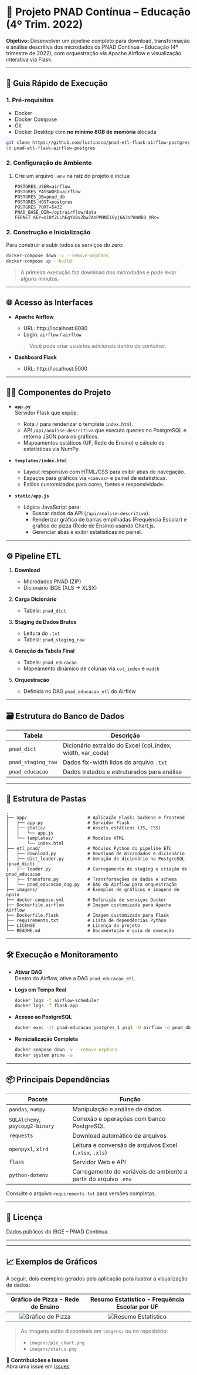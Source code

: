 # 📘 Projeto PNAD Contínua – Educação (4º Trim. 2022)

**Objetivo:** Desenvolver um pipeline completo para download, transformação e análise descritiva dos microdados da PNAD Contínua – Educação (4º trimestre de 2022), com orquestração via Apache Airflow e visualização interativa via Flask.

---

## 🚀 Guia Rápido de Execução

### 1. Pré-requisitos

- Docker  
- Docker Compose  
- Git
-  Docker Desktop com **no mínimo 8GB de memória** alocada

```bash
git clone https://github.com/luctinoco/pnad-etl-flask-airflow-postgres.git
cd pnad-etl-flask-airflow-postgres
```

### 2. Configuração de Ambiente

1. Crie um arquivo `.env` na raiz do projeto e inclua:

   ```env
   POSTGRES_USER=airflow
   POSTGRES_PASSWORD=airflow
   POSTGRES_DB=pnad_db
   POSTGRES_HOST=postgres
   POSTGRES_PORT=5432
   PNAD_BASE_DIR=/opt/airflow/data
   FERNET_KEY=U10f2LLhEgYVBv2bw7AsPMHNIi0yj6A3oPWnNk0_XRc=
   ```

### 2. Construção e Inicialização

Para construir e subir todos os serviços do zero:

```bash
docker-compose down -v --remove-orphans
docker-compose up --build
```

> A primeira execução faz download dos microdados e pode levar alguns minutos.

---

## 🌐 Acesso às Interfaces

- **Apache Airflow**  
  - URL: http://localhost:8080  
  - Login: `airflow` / `airflow`  
  > Você pode criar usuários adicionais dentro do container.

- **Dashboard Flask**  
  - URL: http://localhost:5000  
---

## 👨‍💻 Componentes do Projeto

- **`app.py`**  
  Servidor Flask que expõe:
  - Rota `/` para renderizar o template `index.html`.  
  - API `/api/analise-descritiva` que executa queries no PostgreSQL e retorna JSON para os gráficos.  
  - Mapeamentos estáticos (UF, Rede de Ensino) e cálculo de estatísticas via NumPy.

- **`templates/index.html`**  
  - Layout responsivo com HTML/CSS para exibir abas de navegação.  
  - Espaços para gráficos via `<canvas>` e painel de estatísticas.  
  - Estilos customizados para cores, fontes e responsividade.

- **`static/app.js`**  
  - Lógica JavaScript para:
    - Buscar dados da API (`/api/analise-descritiva`).  
    - Renderizar gráfico de barras empilhadas (Frequência Escolar) e gráfico de pizza (Rede de Ensino) usando Chart.js.  
    - Gerenciar abas e exibir estatísticas no painel.

---

## ⚙️ Pipeline ETL

1. **Download**  
   - Microdados PNAD (ZIP)  
   - Dicionário IBGE (XLS → XLSX)

2. **Carga Dicionário**  
   - Tabela: `pnad_dict`

3. **Staging de Dados Brutos**  
   - Leitura do `.txt`  
   - Tabela: `pnad_staging_raw`

4. **Geração da Tabela Final**  
   - Tabela: `pnad_educacao`  
   - Mapeamento dinâmico de colunas via `col_index` e `width`

5. **Orquestração**  
   - Definida no DAG `pnad_educacao_etl` do Airflow

---

## 🗃️ Estrutura do Banco de Dados

| Tabela               | Descrição                                          |
|----------------------|----------------------------------------------------|
| `pnad_dict`          | Dicionário extraído do Excel (col_index, width, var_code) |
| `pnad_staging_raw`   | Dados fix-width lidos do arquivo `.txt`            |
| `pnad_educacao`      | Dados tratados e estruturados para análise         |

---

## 📂 Estrutura de Pastas

```text
.
├── app/                       # Aplicação Flask: backend e frontend
│   ├── app.py                 # Servidor Flask
│   ├── static/                # Assets estáticos (JS, CSS)
│   │   └── app.js
│   └── templates/             # Modelos HTML
│       └── index.html
├── etl_pnad/                  # Módulos Python do pipeline ETL
│   ├── download.py            # Download de microdados e dicionário
│   ├── dict_loader.py         # Geração de dicionário no PostgreSQL (pnad_dict)
│   ├── loader.py              # Carregamento de staging e criação de pnad_educacao
│   ├── transform.py           # Transformações de dados e schema
│   └── pnad_educacao_dag.py   # DAG do Airflow para orquestração
├── imagens/                   # Exemplos de gráficos e imagens de apoio
├── docker-compose.yml         # Definição de serviços Docker
├── Dockerfile.airflow         # Imagem customizada para Apache Airflow
├── Dockerfile.flask           # Imagem customizada para Flask
├── requirements.txt           # Lista de dependências Python
├── LICENSE                    # Licença do projeto
└── README.md                  # Documentação e guia de execução
```

---

## 🛠️ Execução e Monitoramento

- **Ativar DAG**  
  Dentro do Airflow, ative a DAG `pnad_educacao_etl`.

- **Logs em Tempo Real**  
  ```bash
  docker logs -f airflow-scheduler
  docker logs -f flask-app
  ```

- **Acesso ao PostgreSQL**  
  ```bash
  docker exec -it pnad-educacao_postgres_1 psql -U airflow -d pnad_db
  ```

- **Reinicialização Completa**  
  ```bash
  docker-compose down -v --remove-orphans
  docker system prune -a
  ```

---

## 📦 Principais Dependências

| **Pacote**                      | **Função**                                                       |
| ------------------------------- | ---------------------------------------------------------------- |
| `pandas`, `numpy`               | Manipulação e análise de dados                                   |
| `SQLAlchemy`, `psycopg2-binary` | Conexão e operações com banco PostgreSQL                         |
| `requests`                      | Download automático de arquivos                                  |
| `openpyxl`, `xlrd`              | Leitura e conversão de arquivos Excel (`.xlsx`, `.xls`)          |
| `flask`                         | Servidor Web e API                                               |
| `python-dotenv`                 | Carregamento de variáveis de ambiente a partir do arquivo `.env` |

Consulte o arquivo `requirements.txt` para versões completas.

---

## 📄 Licença

Dados públicos do IBGE – PNAD Contínua.  

---


---

## 📈 Exemplos de Gráficos

A seguir, dois exemplos gerados pela aplicação para ilustrar a visualização de dados:

| Gráfico de Pizza - Rede de Ensino | Resumo Estatístico - Frequência Escolar por UF |
|:---------------------------------:|:----------------------------------------------:|
| ![Gráfico de Pizza](imagens/pie_chart.png) | ![Resumo Estatístico](imagens/status.png) |

> As imagens estão disponíveis em `imagens/` ou no repositório:
> - `imagens/pie_chart.png`
> - `imagens/status.png`


🔗 **Contribuições e Issues**  
Abra uma issue em [issues](https://github.com/luctinoco/pnad-etl-flask-airflow-postgres/issues)  

